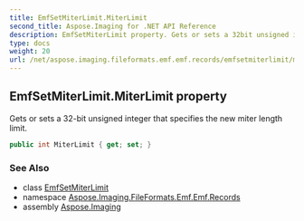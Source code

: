 ```yaml
---
title: EmfSetMiterLimit.MiterLimit
second_title: Aspose.Imaging for .NET API Reference
description: EmfSetMiterLimit property. Gets or sets a 32bit unsigned integer that specifies the new miter length limit
type: docs
weight: 20
url: /net/aspose.imaging.fileformats.emf.emf.records/emfsetmiterlimit/miterlimit/
---
```

## EmfSetMiterLimit.MiterLimit property

Gets or sets a 32-bit unsigned integer that specifies the new miter length limit.

```csharp
public int MiterLimit { get; set; }
```

### See Also

* class [EmfSetMiterLimit](../)
* namespace [Aspose.Imaging.FileFormats.Emf.Emf.Records](../../emfsetmiterlimit/)
* assembly [Aspose.Imaging](../../../)


